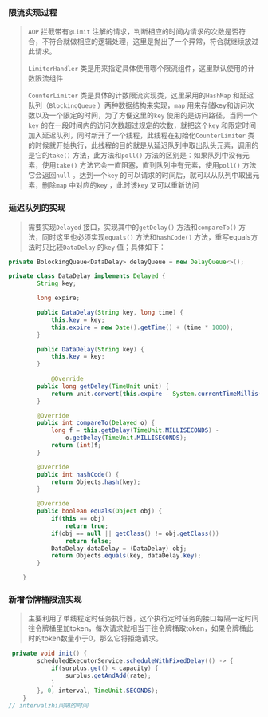 ### 限流实现过程



> `AOP` 拦截带有`@Limit` 注解的请求，判断相应的时间内请求的次数是否符合，不符合就做相应的逻辑处理，这里是抛出了一个异常，符合就继续放过此请求。
>
> `LimiterHandler` 类是用来指定具体使用哪个限流组件，这里默认使用的计数限流组件
>
> `CounterLimiter` 类是具体的计数限流实现类，这里采用的`HashMap` 和延迟队列（`BlockingQueue` ）两种数据结构来实现，`map` 用来存储key和访问次数以及一个限定的时间，为了方便这里的`key` 使用的是访问路径，当同一个`key` 的在一段时间内的访问次数超过规定的次数，就把这个`key` 和限定时间加入延迟队列，同时新开了一个线程，此线程在初始化`CounterLimiter` 类的时候就开始执行，此线程的目的就是从延迟队列中取出队头元素，调用的是它的`take()` 方法，此方法和`poll()` 方法的区别是：如果队列中没有元素，使用`take()` 方法它会一直阻塞，直到队列中有元素，使用`poll()` 方法它会返回`null` 。达到一个`key` 的可以请求的时间后，就可以从队列中取出元素，删除`map` 中对应的`key` ，此时该`key` 又可以重新访问





### 延迟队列的实现

> 需要实现`Delayed` 接口，实现其中的`getDelay()` 方法和`compareTo()` 方法，同时这里也必须实现`equals()` 方法和`hashCode()` 方法，重写equals方法时只比较`DataDelay` 的`key` 值；具体如下：



```java
private BolockingQueue<DataDelay> delayQueue = new DelayQueue<>();

private class DataDelay implements Delayed {
        String key;

        long expire;

        public DataDelay(String key, long time) {
            this.key = key;
            this.expire = new Date().getTime() + (time * 1000);
        }

        public DataDelay(String key) {
            this.key = key;
        }
    
            @Override
        public long getDelay(TimeUnit unit) {
            return unit.convert(this.expire - System.currentTimeMillis(), 	TimeUnit.MILLISECONDS);
        }

        @Override
        public int compareTo(Delayed o) {
            long f = this.getDelay(TimeUnit.MILLISECONDS) -
                o.getDelay(TimeUnit.MILLISECONDS);
            return (int)f;
        }

        @Override
        public int hashCode() {
            return Objects.hash(key);
        }

        @Override
        public boolean equals(Object obj) {
            if(this == obj)
                return true;
            if(obj == null || getClass() != obj.getClass())
                return false;
            DataDelay dataDelay = (DataDelay) obj;
            return Objects.equals(key, dataDelay.key);
        }

    }
```





### 新增令牌桶限流实现

> 主要利用了单线程定时任务执行器，这个执行定时任务的接口每隔一定时间往令牌桶里加token，每次请求就相当于往令牌桶取token，如果令牌桶此时的token数量小于0，那么它将拒绝请求。

```java
 private void init() {
        scheduledExecutorService.scheduleWithFixedDelay(() -> {
            if(surplus.get() < capacity) {
                surplus.getAndAdd(rate);
            }
        }, 0, interval, TimeUnit.SECONDS);
    }
// intervalzhi间隔的时间
```

